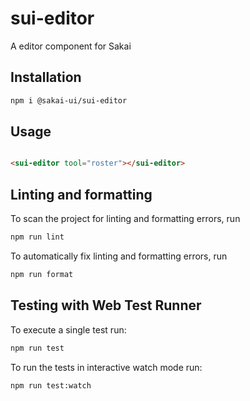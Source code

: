 # sui-editor

A editor component for Sakai

## Installation

```bash
npm i @sakai-ui/sui-editor
```

## Usage

```html

<sui-editor tool="roster"></sui-editor>

```

## Linting and formatting

To scan the project for linting and formatting errors, run

```bash
npm run lint
```

To automatically fix linting and formatting errors, run

```bash
npm run format
```

## Testing with Web Test Runner

To execute a single test run:

```bash
npm run test
```

To run the tests in interactive watch mode run:

```bash
npm run test:watch
```
